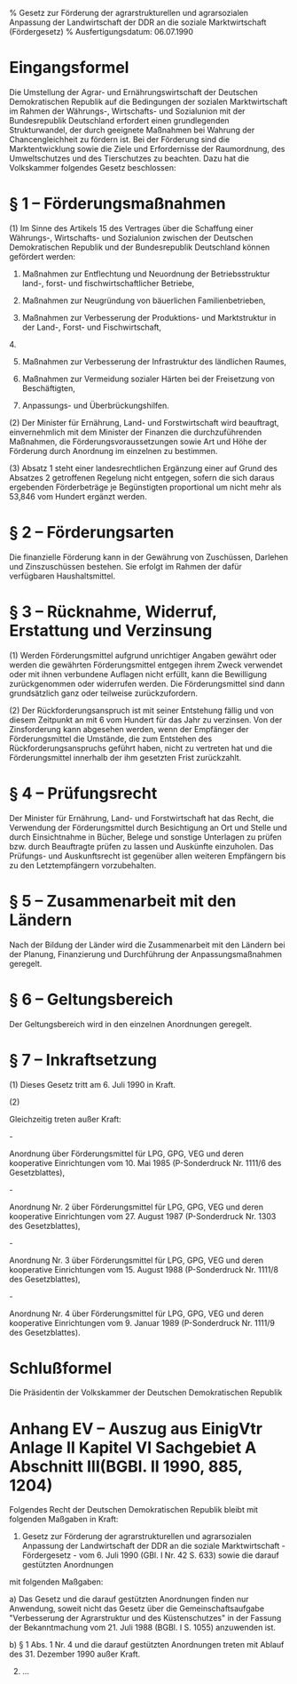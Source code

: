% Gesetz zur Förderung der agrarstrukturellen und agrarsozialen Anpassung der Landwirtschaft der DDR an die soziale Marktwirtschaft  (Fördergesetz)
% Ausfertigungsdatum: 06.07.1990
 
# Eingangsformel

Die Umstellung der Agrar- und Ernährungswirtschaft der Deutschen Demokratischen Republik auf die Bedingungen der sozialen Marktwirtschaft im Rahmen der Währungs-, Wirtschafts- und Sozialunion mit der Bundesrepublik Deutschland erfordert einen grundlegenden Strukturwandel, der durch geeignete Maßnahmen bei Wahrung der Chancengleichheit zu fördern ist. Bei der Förderung sind die Marktentwicklung sowie die Ziele und Erfordernisse der Raumordnung, des Umweltschutzes und des Tierschutzes zu beachten. Dazu hat die Volkskammer folgendes Gesetz beschlossen:

# § 1 – Förderungsmaßnahmen

(1) Im Sinne des Artikels 15 des Vertrages über die Schaffung einer Währungs-, Wirtschafts- und Sozialunion zwischen der Deutschen Demokratischen Republik und der Bundesrepublik Deutschland können gefördert werden:

1. Maßnahmen zur Entflechtung und Neuordnung der Betriebsstruktur land-, forst- und fischwirtschaftlicher Betriebe,

2. Maßnahmen zur Neugründung von bäuerlichen Familienbetrieben,

3. Maßnahmen zur Verbesserung der Produktions- und Marktstruktur in der Land-, Forst- und Fischwirtschaft,

4\.

5. Maßnahmen zur Verbesserung der Infrastruktur des ländlichen Raumes,

6. Maßnahmen zur Vermeidung sozialer Härten bei der Freisetzung von Beschäftigten,

7. Anpassungs- und Überbrückungshilfen.

(2) Der Minister für Ernährung, Land- und Forstwirtschaft wird beauftragt, einvernehmlich mit dem Minister der Finanzen die durchzuführenden Maßnahmen, die Förderungsvoraussetzungen sowie Art und Höhe der Förderung durch Anordnung im einzelnen zu bestimmen.

(3) Absatz 1 steht einer landesrechtlichen Ergänzung einer auf Grund des Absatzes 2 getroffenen Regelung nicht entgegen, sofern die sich daraus ergebenden Förderbeträge je Begünstigten proportional um nicht mehr als 53,846 vom Hundert ergänzt werden.

# § 2 – Förderungsarten

Die finanzielle Förderung kann in der Gewährung von Zuschüssen, Darlehen und Zinszuschüssen bestehen. Sie erfolgt im Rahmen der dafür verfügbaren Haushaltsmittel.

# § 3 – Rücknahme, Widerruf, Erstattung und Verzinsung

(1) Werden Förderungsmittel aufgrund unrichtiger Angaben gewährt oder werden die gewährten Förderungsmittel entgegen ihrem Zweck verwendet oder mit ihnen verbundene Auflagen nicht erfüllt, kann die Bewilligung zurückgenommen oder widerrufen werden. Die Förderungsmittel sind dann grundsätzlich ganz oder teilweise zurückzufordern.

(2) Der Rückforderungsanspruch ist mit seiner Entstehung fällig und von diesem Zeitpunkt an mit 6 vom Hundert für das Jahr zu verzinsen. Von der Zinsforderung kann abgesehen werden, wenn der Empfänger der Förderungsmittel die Umstände, die zum Entstehen des Rückforderungsanspruchs geführt haben, nicht zu vertreten hat und die Förderungsmittel innerhalb der ihm gesetzten Frist zurückzahlt.

# § 4 – Prüfungsrecht

Der Minister für Ernährung, Land- und Forstwirtschaft hat das Recht, die Verwendung der Förderungsmittel durch Besichtigung an Ort und Stelle und durch Einsichtnahme in Bücher, Belege und sonstige Unterlagen zu prüfen bzw. durch Beauftragte prüfen zu lassen und Auskünfte einzuholen. Das Prüfungs- und Auskunftsrecht ist gegenüber allen weiteren Empfängern bis zu den Letztempfängern vorzubehalten.

# § 5 – Zusammenarbeit mit den Ländern

Nach der Bildung der Länder wird die Zusammenarbeit mit den Ländern bei der Planung, Finanzierung und Durchführung der Anpassungsmaßnahmen geregelt.

# § 6 – Geltungsbereich

Der Geltungsbereich wird in den einzelnen Anordnungen geregelt.

# § 7 – Inkraftsetzung

(1) Dieses Gesetz tritt am 6. Juli 1990 in Kraft.

(2)

Gleichzeitig treten außer Kraft:

\-

Anordnung über Förderungsmittel für LPG, GPG, VEG und deren kooperative Einrichtungen vom 10. Mai 1985 (P-Sonderdruck Nr. 1111/6 des Gesetzblattes),

\-

Anordnung Nr. 2 über Förderungsmittel für LPG, GPG, VEG und deren kooperative Einrichtungen vom 27. August 1987 (P-Sonderdruck Nr. 1303 des Gesetzblattes),

\-

Anordnung Nr. 3 über Förderungsmittel für LPG, GPG, VEG und deren kooperative Einrichtungen vom 15. August 1988 (P-Sonderdruck Nr. 1111/8 des Gesetzblattes),

\-

Anordnung Nr. 4 über Förderungsmittel für LPG, GPG, VEG und deren kooperative Einrichtungen vom 9. Januar 1989 (P-Sonderdruck Nr. 1111/9 des Gesetzblattes).

# Schlußformel

Die Präsidentin der Volkskammer der Deutschen Demokratischen Republik

# Anhang EV – Auszug aus EinigVtr Anlage II Kapitel VI Sachgebiet A Abschnitt III(BGBl. II 1990, 885, 1204)

Folgendes Recht der Deutschen Demokratischen Republik bleibt mit folgenden Maßgaben in Kraft:

1. Gesetz zur Förderung der agrarstrukturellen und agrarsozialen Anpassung der Landwirtschaft der DDR an die soziale Marktwirtschaft - Fördergesetz - vom 6. Juli 1990 (GBl. I Nr. 42 S. 633) sowie die darauf gestützten Anordnungen

mit folgenden Maßgaben:

a) Das Gesetz und die darauf gestützten Anordnungen finden nur Anwendung, soweit nicht das Gesetz über die Gemeinschaftsaufgabe "Verbesserung der Agrarstruktur und des Küstenschutzes" in der Fassung der Bekanntmachung vom 21. Juli 1988 (BGBl. I S. 1055) anzuwenden ist.

b) § 1 Abs. 1 Nr. 4 und die darauf gestützten Anordnungen treten mit Ablauf des 31. Dezember 1990 außer Kraft.

2. ...
